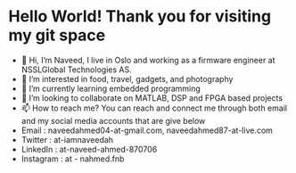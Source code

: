 # Hello World! Thank you for visiting my git space

- 👋 Hi, I’m Naveed, I live in Oslo and working as a firmware engineer at NSSLGlobal Technologies AS.
- 👀 I’m interested in food, travel, gadgets, and photography
- 🌱 I’m currently learning embedded programming
- 💞️ I’m looking to collaborate on MATLAB, DSP and FPGA based projects
- 📫 How to reach me? You can reach and connect me through both email and my social media accounts that are give below
- Email : naveedahmed04-at-gmail.com, naveedahmed87-at-live.com
- Twitter : at-iamnaveedah
- LinkedIn : at-naveed-ahmed-870706
- Instagram : at - nahmed.fnb
